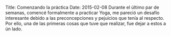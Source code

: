 Title: Comenzando la práctica
Date: 2015-02-08
Durante el último par de semanas, comencé formalmente a practicar Yoga, me pareció un desafío interesante debido a las preconcepciones y pejuicios que tenía al respecto. Por ello, una de las primeras cosas que tuve que realizar, fue dejar a estos a ún lado. 
